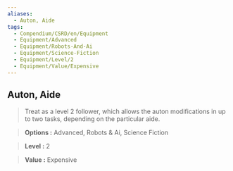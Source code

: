 ```yaml
---
aliases:
  - Auton, Aide
tags:
  - Compendium/CSRD/en/Equipment
  - Equipment/Advanced
  - Equipment/Robots-And-Ai
  - Equipment/Science-Fiction
  - Equipment/Level/2
  - Equipment/Value/Expensive
---
```

  
    
## Auton, Aide    
    
>Treat as a level 2 follower, which allows the auton modifications in up to two tasks, depending on the particular aide.    
> **Options :** Advanced, Robots & Ai, Science Fiction    
> **Level :** 2    
> **Value :** Expensive